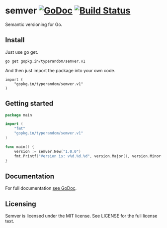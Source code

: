 # semver [![GoDoc](https://godoc.org/github.com/typerandom/semver?status.png)](http://godoc.org/github.com/typerandom/semver) [![Build Status](https://travis-ci.org/typerandom/semver.svg?branch=master)](https://travis-ci.org/typerandom/semver)

Semantic versioning for Go.

## Install

Just use go get.

    go get gopkg.in/typerandom/semver.v1
    
And then just import the package into your own code.

    import (
        "gopkg.in/typerandom/semver.v1"
    )

## Getting started

```go
package main

import (
	"fmt"
	"gopkg.in/typerandom/semver.v1"
)

func main() {
	version := semver.New("1.0.0")
	fmt.Printf("Version is: v%d.%d.%d", version.Major(), version.Minor(), version.Patch())
}
```

## Documentation

For full documentation [see GoDoc](https://godoc.org/github.com/typerandom/semver).

## Licensing

Semver is licensed under the MIT license. See LICENSE for the full license text.